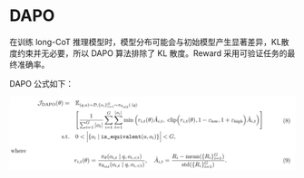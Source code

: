 # DAPO

在训练 long-CoT 推理模型时，模型分布可能会与初始模型产生显著差异，KL散度约束并无必要，所以 DAPO 算法排除了 KL 散度。Reward 采用可验证任务的最终准确率。

DAPO 公式如下：

![image-20250816211325904](./DAPO.assets/image-20250816211325904.png)